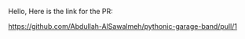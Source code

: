 Hello, Here is the link for the PR:

https://github.com/Abdullah-AlSawalmeh/pythonic-garage-band/pull/1
